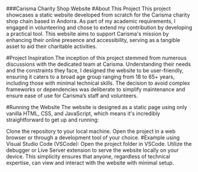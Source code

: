 ###Carisma Charity Shop Website
#About This Project
This project showcases a static website developed from scratch for the Carisma charity shop chain based in Andorra. As part of my academic requirements, I engaged in volunteering and chose to extend my contribution by developing a practical tool. This website aims to support Carisma's mission by enhancing their online presence and accessibility, serving as a tangible asset to aid their charitable activities.

#Project Inspiration
The inception of this project stemmed from numerous discussions with the dedicated team at Carisma. Understanding their needs and the constraints they face, I designed the website to be user-friendly, ensuring it caters to a broad age group ranging from 18 to 65+ years, including those with minimal technical skills. The decision to avoid complex frameworks or dependencies was deliberate to simplify maintenance and ensure ease of use for Carisma’s staff and volunteers.

#Running the Website
The website is designed as a static page using only vanilla HTML, CSS, and JavaScript, which means it's incredibly straightforward to get up and running:

Clone the repository to your local machine.
Open the project in a web browser or through a development tool of your choice.
#Example using Visual Studio Code (VSCode):
Open the project folder in VSCode.
Utilize the debugger or Live Server extension to serve the website locally on your device.
This simplicity ensures that anyone, regardless of technical expertise, can view and interact with the website with minimal setup.
